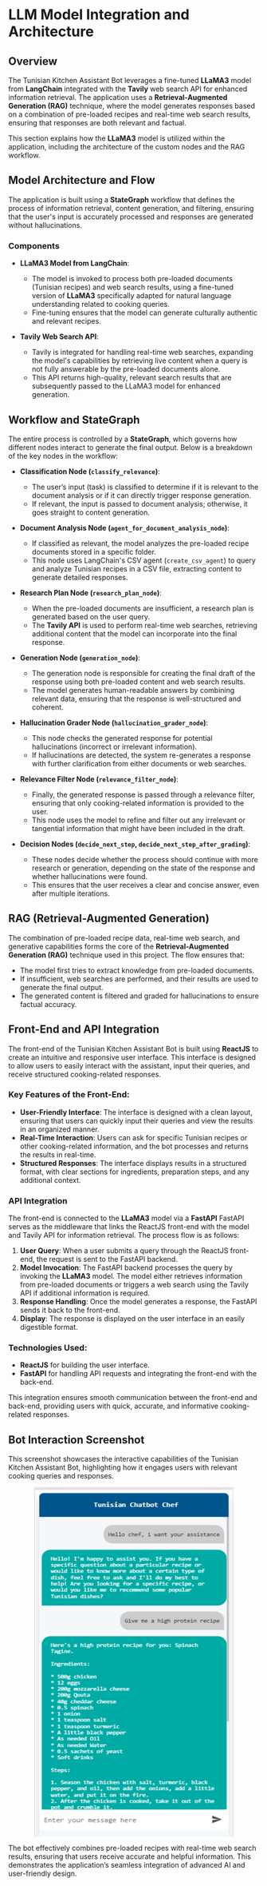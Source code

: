 # LLM Model Integration and Architecture

## Overview
The Tunisian Kitchen Assistant Bot leverages a fine-tuned **LLaMA3** model from **LangChain** integrated with the **Tavily** web search API for enhanced information retrieval. The application uses a **Retrieval-Augmented Generation (RAG)** technique, where the model generates responses based on a combination of pre-loaded recipes and real-time web search results, ensuring that responses are both relevant and factual.

This section explains how the **LLaMA3** model is utilized within the application, including the architecture of the custom nodes and the RAG workflow.

## Model Architecture and Flow
The application is built using a **StateGraph** workflow that defines the process of information retrieval, content generation, and filtering, ensuring that the user's input is accurately processed and responses are generated without hallucinations.

### Components

- **LLaMA3 Model from LangChain**:
  - The model is invoked to process both pre-loaded documents (Tunisian recipes) and web search results, using a fine-tuned version of **LLaMA3** specifically adapted for natural language understanding related to cooking queries.
  - Fine-tuning ensures that the model can generate culturally authentic and relevant recipes.

- **Tavily Web Search API**:
  - Tavily is integrated for handling real-time web searches, expanding the model's capabilities by retrieving live content when a query is not fully answerable by the pre-loaded documents alone.
  - This API returns high-quality, relevant search results that are subsequently passed to the LLaMA3 model for enhanced generation.

## Workflow and StateGraph
The entire process is controlled by a **StateGraph**, which governs how different nodes interact to generate the final output. Below is a breakdown of the key nodes in the workflow:

- **Classification Node (`classify_relevance`)**:
  - The user’s input (task) is classified to determine if it is relevant to the document analysis or if it can directly trigger response generation.
  - If relevant, the input is passed to document analysis; otherwise, it goes straight to content generation.

- **Document Analysis Node (`agent_for_document_analysis_node`)**:
  - If classified as relevant, the model analyzes the pre-loaded recipe documents stored in a specific folder.
  - This node uses LangChain's CSV agent (`create_csv_agent`) to query and analyze Tunisian recipes in a CSV file, extracting content to generate detailed responses.

- **Research Plan Node (`research_plan_node`)**:
  - When the pre-loaded documents are insufficient, a research plan is generated based on the user query.
  - The **Tavily API** is used to perform real-time web searches, retrieving additional content that the model can incorporate into the final response.

- **Generation Node (`generation_node`)**:
  - The generation node is responsible for creating the final draft of the response using both pre-loaded content and web search results.
  - The model generates human-readable answers by combining relevant data, ensuring that the response is well-structured and coherent.

- **Hallucination Grader Node (`hallucination_grader_node`)**:
  - This node checks the generated response for potential hallucinations (incorrect or irrelevant information).
  - If hallucinations are detected, the system re-generates a response with further clarification from either documents or web searches.

- **Relevance Filter Node (`relevance_filter_node`)**:
  - Finally, the generated response is passed through a relevance filter, ensuring that only cooking-related information is provided to the user.
  - This node uses the model to refine and filter out any irrelevant or tangential information that might have been included in the draft.

- **Decision Nodes (`decide_next_step`, `decide_next_step_after_grading`)**:
  - These nodes decide whether the process should continue with more research or generation, depending on the state of the response and whether hallucinations were found.
  - This ensures that the user receives a clear and concise answer, even after multiple iterations.

## RAG (Retrieval-Augmented Generation)
The combination of pre-loaded recipe data, real-time web search, and generative capabilities forms the core of the **Retrieval-Augmented Generation (RAG)** technique used in this project. The flow ensures that:
- The model first tries to extract knowledge from pre-loaded documents.
- If insufficient, web searches are performed, and their results are used to generate the final output.
- The generated content is filtered and graded for hallucinations to ensure factual accuracy.

## Front-End and API Integration

The front-end of the Tunisian Kitchen Assistant Bot is built using **ReactJS** to create an intuitive and responsive user interface. This interface is designed to allow users to easily interact with the assistant, input their queries, and receive structured cooking-related responses. 

### Key Features of the Front-End:
- **User-Friendly Interface**: The interface is designed with a clean layout, ensuring that users can quickly input their queries and view the results in an organized manner.
- **Real-Time Interaction**: Users can ask for specific Tunisian recipes or other cooking-related information, and the bot processes and returns the results in real-time.
- **Structured Responses**: The interface displays results in a structured format, with clear sections for ingredients, preparation steps, and any additional context.

### API Integration
The front-end is connected to the **LLaMA3** model via a **FastAPI** FastAPI serves as the middleware that links the ReactJS front-end with the model and Tavily API for information retrieval. The process flow is as follows:

1. **User Query**: When a user submits a query through the ReactJS front-end, the request is sent to the FastAPI backend.
2. **Model Invocation**: The FastAPI backend processes the query by invoking the **LLaMA3** model. The model either retrieves information from pre-loaded documents or triggers a web search using the Tavily API if additional information is required.
3. **Response Handling**: Once the model generates a response, the FastAPI sends it back to the front-end.
4. **Display**: The response is displayed on the user interface in an easily digestible format.

### Technologies Used:
- **ReactJS** for building the user interface.
- **FastAPI** for handling API requests and integrating the front-end with the back-end.

This integration ensures smooth communication between the front-end and back-end, providing users with quick, accurate, and informative cooking-related responses.

## Bot Interaction Screenshot

This screenshot showcases the interactive capabilities of the Tunisian Kitchen Assistant Bot, highlighting how it engages users with relevant cooking queries and responses.
<div style="display: flex; justify-content: space-around;">
    <img src="./img.png" alt="Bot Screenshot 1" width="400" height="700"/>
</div>

The bot effectively combines pre-loaded recipes with real-time web search results, ensuring that users receive accurate and helpful information. This demonstrates the application’s seamless integration of advanced AI and user-friendly design.
